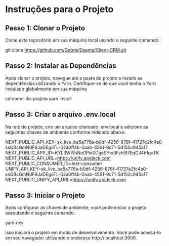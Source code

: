 # Instruções para o Projeto

## Passo 1: Clonar o Projeto

Clone este repositório em sua máquina local usando o seguinte comando:

git clone https://github.com/GabrielDsanta/Client-CRM.git

## Passo 2: Instalar as Dependências

Após clonar o projeto, navegue até a pasta do projeto e instale as dependências utilizando o Yarn. Certifique-se de que você tenha o Yarn instalado globalmente em sua máquina

cd nome-do-projeto
yarn install

## Passo 3: Criar o arquivo .env.local

Na raiz do projeto, crie um arquivo chamado .env.local e adicione as seguintes chaves de ambiente conforme indicado abaixo:

NEXT_PUBLIC_API_KEY=sk_live_be5a776a-b0df-4256-878f-41727e2fc4a0-ssQBcGmN0F9JaDEgoTL-02a0ff4b-0aab-4561-9c71-5d150c945a17
NEXT_PUBLIC_APP_ID=KYL3WWsNu0PidZCgoSYm3Fzhl97EqGJ4h1goTK
NEXT_PUBLIC_API_URL=https://unify.apideck.com
NEXT_PUBLIC_CONSUMER_ID=test-consumer
UNIFY_API_KEY=sk_live_be5a776a-b0df-4256-878f-41727e2fc4a0-ssQBcGmN0F9JaDEgoTL-02a0ff4b-0aab-4561-9c71-5d150c945a17
NEXT_PUBLIC_UNIFY_API_URL=https://unify.apideck.com

## Passo 3: Iniciar o Projeto

Após configurar as chaves de ambiente, você pode iniciar o projeto executando o seguinte comando:

yarn dev

Isso iniciará o projeto em modo de desenvolvimento. Você pode acessá-lo em seu navegador utilizando o endereço http://localhost:3000.
